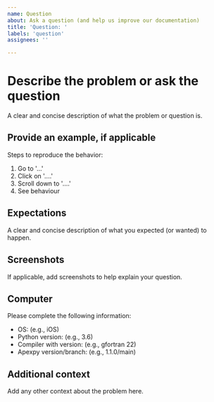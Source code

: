 ```yaml
---
name: Question
about: Ask a question (and help us improve our documentation)
title: 'Question: '
labels: 'question'
assignees: ''

---
```


Describe the problem or ask the question
========================================
A clear and concise description of what the problem or question is.

## Provide an example, if applicable
Steps to reproduce the behavior:
1. Go to '...'
2. Click on '....'
3. Scroll down to '....'
4. See behaviour

Expectations
------------
A clear and concise description of what you expected (or wanted) to happen.

Screenshots
-----------
If applicable, add screenshots to help explain your question.

Computer
--------
Please complete the following information:
* OS: (e.g., iOS)
* Python version: (e.g., 3.6)
* Compiler with version: (e.g., gfortran 22)
* Apexpy version/branch: (e.g., 1.1.0/main)

Additional context
------------------
Add any other context about the problem here.
